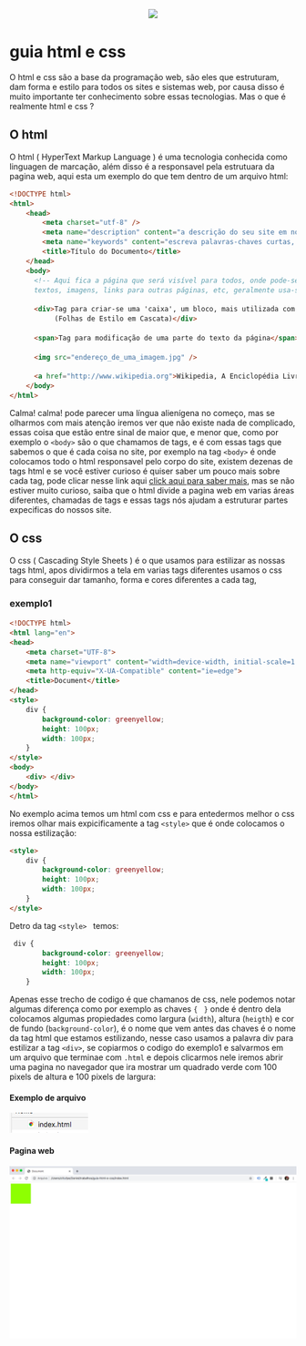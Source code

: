 <p align=center>
  <img src="https://mir-s3-cdn-cf.behance.net/project_modules/disp/33af2611811329.56252ce76a273.gif">
</p>


# guia html e css


O html e css são a base da programação web, são eles que estruturam, dam forma e estilo para todos os sites e sistemas web, 
por causa disso é muito importante ter conhecimento sobre essas tecnologias. Mas o que é realmente html e css ?

## O html

O html ( HyperText Markup Language ) é uma tecnologia conhecida como linguagen de marcação, além disso é a responsavel pela estrutuara da pagina web, aqui esta um exemplo do que tem dentro de um arquivo html:

```html
<!DOCTYPE html>
<html>
    <head>
        <meta charset="utf-8" />
        <meta name="description" content="a descrição do seu site em no máximo 90 caracteres">
        <meta name="keywords" content="escreva palavras-chaves curtas, máximo 150 caracteres">
        <title>Título do Documento</title>
    </head>
    <body>
      <!-- Aqui fica a página que será visível para todos, onde pode-se inserir
      textos, imagens, links para outras páginas, etc, geralmente usa-se: -->

      <div>Tag para criar-se uma 'caixa', um bloco, mais utilizada com "Cascading Style Sheets
           (Folhas de Estilo em Cascata)</div>

      <span>Tag para modificação de uma parte do texto da página</span>

      <img src="endereço_de_uma_imagem.jpg" />

      <a href="http://www.wikipedia.org">Wikipedia, A Enciclopédia Livre</a>
    </body>
</html>
```

Calma! calma! pode parecer uma língua alienígena no começo, mas se olharmos com mais atenção iremos ver que não existe nada de complicado, essas coisa que estão entre sinal de maior que, e menor que, como por exemplo o  `` <body> `` são o que chamamos de tags, e é com essas tags que sabemos o que é cada coisa no site, por exemplo na tag `` <body> `` é onde colocamos todo o html responsavel pelo corpo do site, existem dezenas de tags html e se você estiver curioso é quiser saber um pouco mais sobre cada tag, pode clicar nesse link aqui [click aqui para saber mais](https://developer.mozilla.org/pt-BR/docs/Web/HTML/Element), mas se não estiver muito curioso, saiba que o html divide a pagina web em varias áreas diferentes, chamadas de tags e essas tags nós ajudam a estruturar partes expecificas do nossos site. 

## O css

O css ( Cascading Style Sheets ) é o que usamos para estilizar as nossas tags html, apos dividirmos a tela em varias tags diferentes usamos o css para conseguir dar tamanho, forma e cores diferentes a cada tag, 

### exemplo1

```html
<!DOCTYPE html>
<html lang="en">
<head>
    <meta charset="UTF-8">
    <meta name="viewport" content="width=device-width, initial-scale=1.0">
    <meta http-equiv="X-UA-Compatible" content="ie=edge">
    <title>Document</title>
</head>
<style>
    div {
        background-color: greenyellow;
        height: 100px;
        width: 100px;
    }
</style>
<body>
    <div> </div>
</body>
</html>
```
No exemplo acima temos um html com css e para entedermos melhor o css iremos olhar mais expicificamente a tag `` <style> `` que é onde colocamos o nossa estilização:

```html
<style>
    div {
        background-color: greenyellow;
        height: 100px;
        width: 100px;
    }
</style>
```
Detro da tag ``<style> `` temos: 
 
```css
 div {
        background-color: greenyellow;
        height: 100px;
        width: 100px;
    }
```
Apenas esse trecho de codigo é que chamanos de css, nele podemos notar algumas diferença como por exemplo as chaves ``{ ``  `` } `` onde é dentro dela colocamos algumas propiedades como largura (`` width ``), altura (`` heigth ``) e cor de fundo (``background-color``), é o nome que vem antes das chaves é o nome da tag html que estamos estilizando, nesse caso usamos a palavra div para estilizar a tag `` <div> ``, se copiarmos o codigo do exemplo1 e salvarmos em um arquivo que terminae com ``.html`` e depois clicarmos nele iremos abrir uma pagina no navegador que ira mostrar um quadrado verde com 100 pixels de altura e 100 pixels de largura:

#### Exemplo de arquivo 

<img src="index.png">

#### Pagina web

<img src="pagina.jpeg">
       
